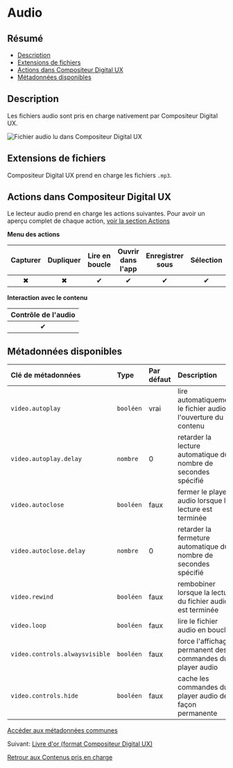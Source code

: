 # Audio

## Résumé
* [Description](#description)
* [Extensions de fichiers](#extensions-de-fichiers)
* [Actions dans Compositeur Digital UX](#actions-au-sein-du-compositeur-digital-ux)
* [Métadonnées disponibles](#métadonnées-disponibles)

## Description

Les fichiers audio sont pris en charge nativement par Compositeur Digital UX.

![Fichier audio lu dans Compositeur Digital UX](../../../en/img/content_audio.JPG)

## Extensions de fichiers 

Compositeur Digital UX prend en charge les fichiers `.mp3`.

## Actions dans Compositeur Digital UX

Le lecteur audio prend en charge les actions suivantes. Pour avoir un aperçu complet de chaque action, [voir la section Actions](actions.md)

**Menu des actions**

| Capturer | Dupliquer | Lire en boucle | Ouvrir dans l'app | Enregistrer sous | Sélection | Partager | 
|:--------:|:---------:|:--------------:|:-----------------:|:----------------:|:---------:|:--------:|
| &#x2716; | &#x2716;  | &#x2714;       | &#x2714;          | &#x2714;         | &#x2714;  | &#x2714; |

**Interaction avec le contenu**

| Contrôle de l'audio |
|:-------------------:|
| &#x2714;            | 


## Métadonnées disponibles

| Clé de métadonnées                | Type      | Par défaut | Description                                                      |
|:--------------------------------- |:----------|:-----------|:-----------------------------------------------------------------|
| `video.autoplay`                  | `booléen` | vrai       | lire automatiquement le fichier audio à l'ouverture du contenu   |
| `video.autoplay.delay`            | `nombre ` | 0          | retarder la lecture automatique du nombre de secondes spécifié   |
| `video.autoclose`                 | `booléen` | faux       | fermer le player audio lorsque la lecture est terminée           |
| `video.autoclose.delay`           | `nombre ` | 0          | retarder la fermeture automatique du nombre de secondes spécifié |
| `video.rewind`                    | `booléen` | faux       | rembobiner lorsque la lecture du fichier audio est terminée      |
| `video.loop`                      | `booléen` | faux       | lire le fichier audio en boucle                                  |
| `video.controls.alwaysvisible`    | `booléen` | faux       | force l'affichage permanent des commandes du player audio        |
| `video.controls.hide`             | `booléen` | faux       | cache les commandes du player audio de façon permanente          |

[Accéder aux métadonnées communes](../advanced_setting.md#résumé)

Suivant: [Livre d'or (format Compositeur Digital UX)](guestbook.md)

[Retrour aux Contenus pris en charge](index.md)

